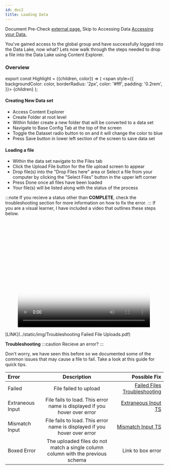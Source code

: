```yaml
---
id: doc2
title: Loading Data
---
```



Document Pre-Check [external page.](../static/img/TroubleshootingFailedFileUploads.pdf)
Skip to Accessing Data [Accessing your Data.](doc3.md)  


You've gained access to the global group and have successfully logged into the Data Lake, now what? 
Lets now walk through the steps needed to drop a file into the Data Lake using Content Explorer. 

<h3>Overview</h3>

export const Highlight = ({children, color}) => (
  <span
    style={{
      backgroundColor: color,
      borderRadius: '2px',
      color: '#fff',
      padding: '0.2rem',
    }}>
    {children}
  </span>
);

<h4>Creating New Data set</h4>

- Access Content Explorer 
- Create Folder at root level
- Within folder create a new folder that will be converted to a data set
- Navigate to Base Config Tab at the top of the screen
- Toggle the Dataset radio button to on and it will change the color to <Highlight color="#1877F2">blue</Highlight>
- Press Save button in lower left section of the screen to save data set

<h4>Loading a file</h4>

 - Within the data set navigate to the Files tab
 - Click the Upload File button for the file upload screen to appear
 - Drop file(s) into the "Drop Files here" area or Select a file from your computer by clicking the "Select Files"
   button in the upper left corner 
 - Press Done once all files have been loaded
 - Your file(s) will be listed along with the status of the process 




:::note
If you recieve a status other than **COMPLETE**, check the troubleshooting section for more information on how to fix the error.
:::
If you are a visual learner, I have included a video that outlines these steps below. 

<figure class="video_container">
  <video width="420" height="340" controls="true" allowfullscreen="true" poster="/img/videoPlayPoster.png">
    <source src="/img/howTo.mp4" type="video/mp4"/>
  </video>
</figure>

<!-- this works
![Failed](../static/img/fail.png) -->

[LINK](../static/img/Troubleshooting Failed File Uploads.pdf)

**Troubleshooting**
:::caution
Recieve an error?
:::

Don't worry, we have seen this before so we documented some of the common issues that may cause a file to fail. Take a look at this guide for quick tips. 

| Error                      |       Description                                | Possible Fix                 |
|:---                        |          :---:                                   |                        ---:  |
| Failed                     |       File failed to upload                      |  [Failed Files Troubleshooting](../static/img/TroubleshootingFailedFileUploads.pdf)             |
| Extraneous Input           | File fails to load. This error name is displayed if you hover over error           |  [Extraneous Input TS](../static/img/extraneousInputError.pdf)                             |
| Mismatch Input             | File fails to load. This error name is displayed if you hover over error |   [Mismatch Input TS](../static/img/mismatchError.pdf)                           |
| Boxed Error                |The uploaded files do not match a single column column with the previous schema   |  Link to box error           |
                               

